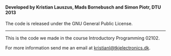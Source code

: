 #### Developed by Kristian Lauszus, Mads Bornebusch and Simon Piotr, DTU 2013

The code is released under the GNU General Public License.
_________

This is the code we made in the course Introductory Programming 02102.

For more information send me an email at <kristianl@tkjelectronics.dk>.
